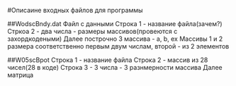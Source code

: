 #Описаине входных файлов для программы

##WodscBndy.dat
Файл с данными
Строка 1 - название файла(зачем?)
Стркоа 2 - два числа - размеры массивов(провеются с захордкодеными)
Далее построчно 3 массива - a, b, ex
Массивы 1 и 2 размера соответственно первым двум числам, второй - из 2 элементов

##W05scBpot
Строка 1 - название файла
Строка 2 - массив из 28 чисел(28 в коде)
Строка 3 - 3 числа - 3 разнмерности массива
Далее матрица 